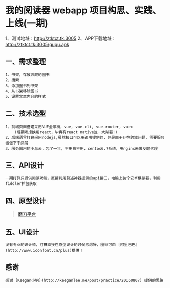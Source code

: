 # 我的阅读器 webapp 项目构思、实践、上线(一期)

 1、测试地址：http://ztktct.tk:3005
 2、APP下载地址：http://ztktct.tk:3005/gugu.apk

## 一、需求整理
    1、书架，存放收藏的图书
    2、搜索
    3、添加图书到书架
    4、从书架移除图书
    5、设置文章内容的样式

## 二、技术选型
    1、前端页面搭建采用VUE全家桶，vue, vue-cli, vue-router, vuex
        (后期考虑换用react，毕竟有react native这一大杀器!)
    2、后端语言打算采用nodejs,虽然接口可以用追书提供的，但是由于存在跨域问题，需要服务器做下中间层
    3、服务器用的小鸟云，包了一年，不用白不用，centos6.7系统，用nginx来做反向代理

## 三、API设计
    一期打算只提供阅读功能，直接利用赘述神器提供的api接口，电脑上装个安卓模拟器，利用fiddler抓包获取

## 四、原型设计
> [磨刀平台](https://modao.cc/)

## 五、UI设计
    没有专业的设计师，打算直接在原型设计的时候考虑好，图标可由 [阿里巴巴](http://www.iconfont.cn/plus)提供！

## 感谢
    感谢 [Keegan小钢](http://keeganlee.me/post/practice/20160807) 提供的思路